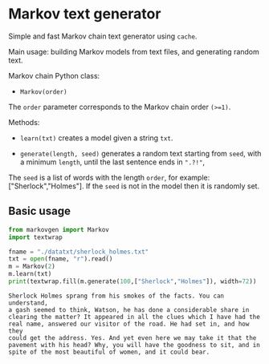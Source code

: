 # Markov text generator

Simple and fast Markov chain text generator using `cache`.

Main usage: building Markov models from text files, and generating random text. 

Markov chain Python class:

- `Markov(order)`

The `order` parameter corresponds to the Markov chain order `(>=1)`. 

Methods:

- `learn(txt)` creates a model given a string `txt`.

- `generate(length, seed)` generates a random text starting from `seed`, with a minimum `length`, until the last sentence ends in `".?!"`, 

The `seed` is a list of words with the length `order`, for example: ["Sherlock","Holmes"]. 
If the `seed` is not in the model then it is randomly set.

## Basic usage

```python
from markovgen import Markov
import textwrap

fname = "./datatxt/sherlock_holmes.txt"
txt = open(fname, "r").read()
m = Markov(2)
m.learn(txt)
print(textwrap.fill(m.generate(100,["Sherlock","Holmes"]), width=72))
```
```
Sherlock Holmes sprang from his smokes of the facts. You can understand,
a gash seemed to think, Watson, he has done a considerable share in
clearing the matter? It appeared in all the clues which I have had the
real name, answered our visitor of the road. He had set in, and how they
could get the address. Yes. And yet even here we may take it that the
pavement with his head? Why, you will have the goodness to sit, and in
spite of the most beautiful of women, and it could bear.
```

